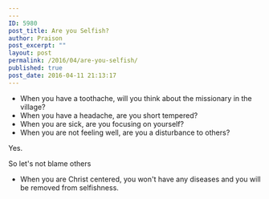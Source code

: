 ```yaml
---
---
ID: 5980
post_title: Are you Selfish?
author: Praison
post_excerpt: ""
layout: post
permalink: /2016/04/are-you-selfish/
published: true
post_date: 2016-04-11 21:13:17
---
```

<ul>
	<li>When you have a toothache, will you think about the missionary in the village?</li>
	<li>When you have a headache, are you short tempered?</li>
	<li>When you are sick, are you focusing on yourself?</li>
	<li>When you are not feeling well, are you a disturbance to others?</li>
</ul>
Yes.

So let's not blame others
<ul>
	<li>When you are Christ centered, you won't have any diseases and you will be removed from selfishness.</li>
</ul>
&nbsp;